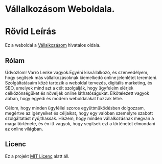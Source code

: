 # Vállalkozásom Weboldala. 
# Rövid Leírás
Ez a weboldal a [Vállalkozásom](https://vstyledesign.com) hivatalos oldala.


## Rólam

Üdvözlöm! Varró Lenke vagyok.Egyéni kisvállalkozó, és szenvedélyem, hogy segítsek más vállalkozásoknak kiemelkedő online jelenlétet teremteni. Szolgáltatásaim közé tartozik a weboldal tervezés, digitális marketing, és SEO, amelyek mind azt a célt szolgálják, hogy ügyfeleim elérjék célközönségüket és növeljék online láthatóságukat. Elkötelezett vagyok abban, hogy egyedi és modern weboldalakat hozzak létre.

Célom, hogy minden ügyféllel szoros együttműködésben dolgozzam, megértve az igényeiket és céljaikat, hogy egy valóban személyre szabott szolgáltatást nyújthassak. Hiszem, hogy minden vállalkozásnak megvan a maga története, és én itt vagyok, hogy segítsek ezt a történetet elmondani az online világban.




## Licenc
Ez a projekt [MIT Licenc](https://opensource.org/licenses/MIT) alatt áll.